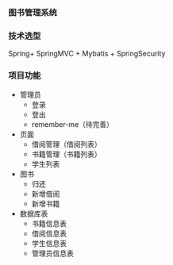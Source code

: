 ### 图书管理系统

### 技术选型

Spring+ SpringMVC + Mybatis + SpringSecurity

### 项目功能

- 管理员
    - 登录
    - 登出
    - remember-me（待完善）
- 页面
    - 借阅管理（借阅列表）
    - 书籍管理（书籍列表）
    - 学生列表
- 图书
    - 归还
    - 新增借阅
    - 新增书籍
- 数据库表
    - 书籍信息表
    - 借阅信息表
    - 学生信息表
    - 管理员信息表